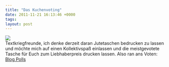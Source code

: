 ```yaml
---
title: "Das Kuchenvoting"
date: 2011-11-21 16:13:46 +0000
tags: 
layout: post
---
```

<img src='/files/pommet.jpg'>
<br />
Textkriegfreunde, ich denke derzeit daran Jutetaschen bedrucken zu lassen und möchte mich auf einen Kollektivspaß einlassen und die meistgevotete Tasche für Euch zum Liebhaberpreis drucken lassen. Also ran ans Voten:
<br />
<!-- BlogPolls -->
<script type="text/javascript" language="javascript" src="http://www.blogpolls.com/poll/77907.js"></script>
<noscript><a href="http://www.blogpolls.com/poll/77907.html">Blog Polls</a></noscript><!-- /BlogPolls -->
